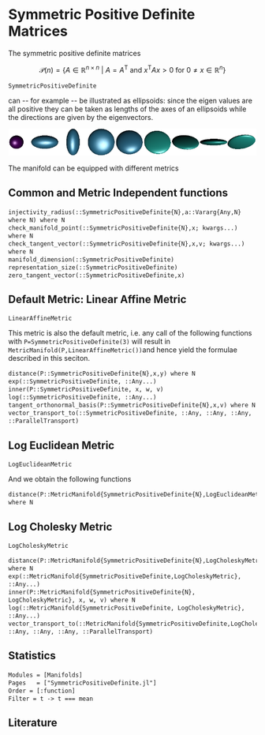 # Symmetric Positive Definite Matrices

The symmetric positive definite matrices

```math
\mathcal P(n) = \bigl\{ A \in \mathbb R^{n\times n}\ \big|\ A = A^{\mathrm{T}} \text{ and } x^{\mathrm{T}}Ax > 0 \text{ for } 0\neq x \in\mathbb R^n \bigr\}
```

```@docs
SymmetricPositiveDefinite
```

can -- for example -- be illustrated as ellipsoids:  since the eigen values are all positive
they can be taken as lengths of the axes of an ellipsoids while the directions are given by
the eigenvectors.

![An example set of data](../assets/images/SPDSignal.png)

The manifold can be equipped with different metrics

## Common and Metric Independent functions
```@docs
injectivity_radius(::SymmetricPositiveDefinite{N},a::Vararg{Any,N} where N) where N
check_manifold_point(::SymmetricPositiveDefinite{N},x; kwargs...) where N
check_tangent_vector(::SymmetricPositiveDefinite{N},x,v; kwargs...) where N
manifold_dimension(::SymmetricPositiveDefinite)
representation_size(::SymmetricPositiveDefinite)
zero_tangent_vector(::SymmetricPositiveDefinite,x)
```

## Default Metric: Linear Affine Metric

```@docs
LinearAffineMetric
```

This metric is also the default metric, i.e.
any call of the following functions with
`P=SymmetricPositiveDefinite(3)` will result in
`MetricManifold(P,LinearAffineMetric())`and hence yield the formulae described in this seciton.

```@docs
distance(P::SymmetricPositiveDefinite{N},x,y) where N
exp(::SymmetricPositiveDefinite, ::Any...)
inner(P::SymmetricPositiveDefinite, x, w, v)
log(::SymmetricPositiveDefinite, ::Any...)
tangent_orthonormal_basis(P::SymmetricPositiveDefinite{N},x,v) where N
vector_transport_to(::SymmetricPositiveDefinite, ::Any, ::Any, ::Any, ::ParallelTransport)
```

## Log Euclidean Metric

```@docs
LogEuclideanMetric
```

And we obtain the following functions

```@docs
distance(P::MetricManifold{SymmetricPositiveDefinite{N},LogEuclideanMetric},x,y) where N
```

## Log Cholesky Metric

```@docs
LogCholeskyMetric
```

```@docs
distance(P::MetricManifold{SymmetricPositiveDefinite{N},LogCholeskyMetric},x,y) where N
exp(::MetricManifold{SymmetricPositiveDefinite,LogCholeskyMetric}, ::Any...)
inner(P::MetricManifold{SymmetricPositiveDefinite{N}, LogCholeskyMetric}, x, w, v) where N
log(::MetricManifold{SymmetricPositiveDefinite, LogCholeskyMetric}, ::Any...)
vector_transport_to(::MetricManifold{SymmetricPositiveDefinite,LogCholeskyMetric}, ::Any, ::Any, ::Any, ::ParallelTransport)
```

## Statistics

```@autodocs
Modules = [Manifolds]
Pages   = ["SymmetricPositiveDefinite.jl"]
Order = [:function]
Filter = t -> t === mean
```

## Literature
